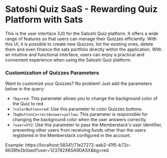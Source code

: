# Satoshi Quiz SaaS - Rewarding Quiz Platform with Sats

This is the user interface (UI) for the Satoshi Quiz platform. It offers a wide range of features so that users can manage their Quizzes efficiently. With this UI, it is possible to create new Quizzes, list the existing ones, delete them and even finance the sats portfolio directly within the application. With an intuitive and functional interface, users can enjoy a practical and convenient experience when using the Satoshi Quiz platform.

### Customization of Quizzes Parameters

Want to customize your Quizzes? No problem! Just add the
parameters below in the query:

- `?bg=red`: This parameter allows you to change the background color of the Quiz to red.
- `?colorButton=red`: Use this parameter to color Quizzes buttons.
- `?bgButtonCorrectAnswer=yellow`: This parameter is responsible for changing the background color when the user answers correctly.
- `?user=XYZ`: Use this parameter to pass the Memberstack's user identifier, preventing other users from receiving funds other than the users registered in the Memberstack configured in the account.

Example: https://localhost:58341/71e27272-aab2-41f5-b72c-6638fe2b0aed?user=123782X8SA9DASX&bg=red
